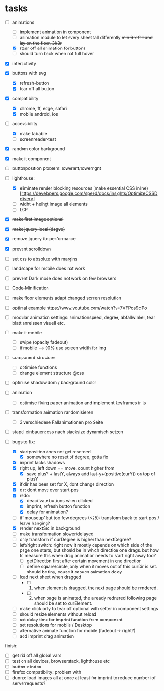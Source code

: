 # tasks
- [ ] animations
  - [ ] implement animation in component
  - [ ] animation module to let every sheet fall differently ~~min 6 x fall and lay on the floor, 3l/3r~~
  - [x] (tear off all animation for button)
  - [ ] should turn back when not full hover
- [x] interactivity
- [x] buttons with svg
  - [x] refresh-button
  - [x] tear off all button
- [x] compatibility
  - [x] chrome, ff, edge, safari
  - [x] mobile android, ios
- [ ] accessibility
  - [x] make tabable
  - [ ] screenreader-test
- [x] random color background
- [x] make it component
- [ ] buttonposition problem: lowerleft/lowerright
- [ ] lighthouse:
  - [x] eliminate render blocking resources (make essential CSS inline) [https://developers.google.com/speed/docs/insights/OptimizeCSSDelivery]
  - [ ] widht + heihgt image all elements
  - [ ] LCP
- [x] ~~make first image optional~~
- [x] ~~make jquery local (dsgvo)~~
- [x] remove jquery for performance
- [x] prevent scrolldown
- [ ] set css to absolute with margins
- [ ] landscape for mobile does not work
- [ ] prevent Dark mode does not work on few browsers
- [ ] Code-Minification
- [ ] make floor elements adapt changed screen resolution
- [ ] optimal example https://www.youtube.com/watch?v=7VFPos9clPo
- [ ] modular animation settings: animationspeed, degree, abfallwinkel, tear blatt anreissen visuell etc. 

- [ ] make it mobile
  - [ ] swipe (opacity fadeout)
  - [ ] if mobile --> 90% use screen width for img

- [ ] component structure
  - [ ] optimise functions
  - [ ] change element structure @css

- [ ] optimise shadow dom / background color

- [ ] animation
  - [ ] optimise flying paper animation and implement keyframes in js

- [ ] transformation animation randomisieren
  - [ ] 3 verschiedene Fallanimationen pro Seite

- [ ] stapel einbauen: css nach stacksize dynamisch setzen

- [ ] bugs to fix: 
  - [X] startposition does not get reseteed
    - [X] somewhere no reset of degree, gotta fix
  - [X] imprint lacks shadows
  - [X] right up, left down == move. count higher from 
    - [X] save plusY + lastY, always add last-y+(positive(curY)) on top of plusY 
  - [X] if dir has been set for X, dont change direction
  - [X] dir: dont move over start-pos
  - [X] redo: 
    - [X] deactivate buttons when clicked
    - [x] imprint, refresh button function
    - [X] delay for animation?
  - [ ] if 'mouseup' but too few degrees (<25): transform back to start pos / leave hanging?
  - [x] render nextSrc in background
  - [ ] make transformation slower/delayed
  - [ ] only transform if curDegree is higher than nextDegree?
  - [ ] left/right switch: right now it mostly depends on which side of the page one starts, but should be in which direction one drags. but how to measure this when drag animation needs to start right away too?
    - [ ] getDirection first after certain movement in one direction
    - [ ] define square/circle, only when it moves out of this curDir is set. should be tiny, cause it casues animation delay 
  - [ ] load next sheet when dragged
    - [ ] 1. when element is dragged, the next page should be rendered.
    - [ ] 2. when page is animated, the already rednered following page should be set to curElement. 
  - [ ] make click only to tear off optional with setter in component settings
  - [ ] should resize elements without reload
  - [ ] set delay time for imprint function from component
  - [ ] set resolutions for mobile / Desktop
  - [ ] alternative animate function for mobile (fadeout -> right?)
  - [ ] add imprint drag animation

finish:
  - [ ] get rid off all global vars
  - [ ] test on all devices, browserstack, lighthouse etc
  - [ ] button z index
  - [ ] firefox compatibility: problem with 
  - [ ] dunno: load images all at once at least for imprint to reduce number iof serverrequests?